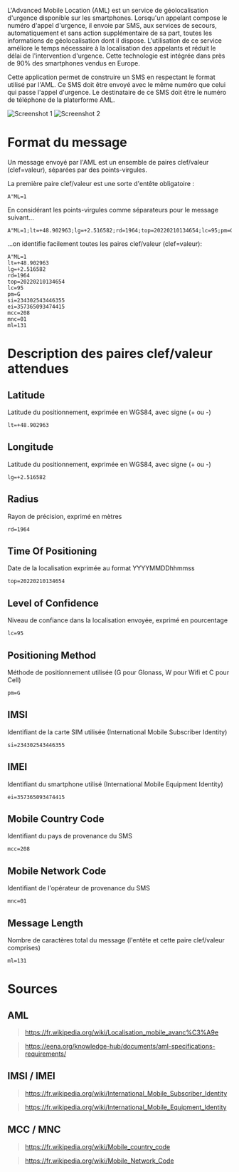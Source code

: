L'Advanced Mobile Location (AML) est un service de géolocalisation d'urgence disponible sur les smartphones. Lorsqu'un appelant compose le numéro d'appel d'urgence, il envoie par SMS, aux services de secours, automatiquement et sans action supplémentaire de sa part, toutes les informations de géolocalisation dont il dispose. L'utilisation de ce service améliore le temps nécessaire à la localisation des appelants et réduit le délai de l'intervention d'urgence. Cette technologie est intégrée dans près de 90% des smartphones vendus en Europe.

Cette application permet de construire un SMS en respectant le format utilisé par l'AML. Ce SMS doit être envoyé avec le même numéro que celui qui passe l'appel d'urgence. Le destinataire de ce SMS doit être le numéro de téléphone de la platerforme AML.


![](screenshot1.png "Screenshot 1") ![](screenshot2.png "Screenshot 2")

# Format du message

Un message envoyé par l'AML est un ensemble de paires clef/valeur (clef=valeur), séparées par des points-virgules.

La première paire clef/valeur est une sorte d'entête obligatoire :

    A"ML=1

En considérant les points-virgules comme séparateurs pour le message suivant...

    A"ML=1;lt=+48.902963;lg=+2.516582;rd=1964;top=20220210134654;lc=95;pm=G;si=234302543446355;ei=357365093474415;mcc=208;mnc=01;ml=131

...on identifie facilement toutes les paires clef/valeur (clef=valeur):

    A"ML=1
    lt=+48.902963
    lg=+2.516582
    rd=1964
    top=20220210134654
    lc=95
    pm=G
    si=234302543446355
    ei=357365093474415
    mcc=208
    mnc=01
    ml=131

# Description des paires clef/valeur attendues

## Latitude

Latitude du positionnement, exprimée en WGS84, avec signe (+ ou -)

    lt=+48.902963

## Longitude

Latitude du positionnement, exprimée en WGS84, avec signe (+ ou -)

    lg=+2.516582

## Radius

Rayon de précision, exprimé en mètres

    rd=1964

## Time Of Positioning

Date de la localisation exprimée au format YYYYMMDDhhmmss

    top=20220210134654

## Level of Confidence

Niveau de confiance dans la localisation envoyée, exprimé en pourcentage

    lc=95

## Positioning Method

Méthode de positionnement utilisée (G pour Glonass, W pour Wifi et C pour Cell)

    pm=G

## IMSI

Identifiant de la carte SIM utilisée (International Mobile Subscriber Identity)

    si=234302543446355

## IMEI

Identifiant du smartphone utilisé (International Mobile Equipment Identity)

    ei=357365093474415

## Mobile Country Code

Identifiant du pays de provenance du SMS

    mcc=208

## Mobile Network Code

Identifiant de l'opérateur de provenance du SMS

    mnc=01

## Message Length

Nombre de caractères total du message (l'entête et cette paire clef/valeur comprises)

    ml=131

# Sources

## AML

> https://fr.wikipedia.org/wiki/Localisation_mobile_avanc%C3%A9e

> https://eena.org/knowledge-hub/documents/aml-specifications-requirements/

## IMSI / IMEI

> https://fr.wikipedia.org/wiki/International_Mobile_Subscriber_Identity

> https://fr.wikipedia.org/wiki/International_Mobile_Equipment_Identity

## MCC / MNC

> https://fr.wikipedia.org/wiki/Mobile_country_code

> https://fr.wikipedia.org/wiki/Mobile_Network_Code